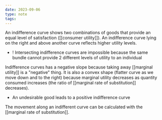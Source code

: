 ```yaml
---
date: 2023-09-06
type: note
tags: 
---
```


An indifference curve shows two combinations of goods that provide an equal level of satisfaction ([[consumer utility]]). An indifference curve lying on the right and above another curve reflects higher utility levels.
- ! Intersecting indifference curves are impossible because the same bundle cannot provide 2 different levels of utility to an individual 

Indifference curves has a negative slope because taking away [[marginal utility]] is a "negative" thing. It is also a convex shape (flatter curve as we move down and to the right) because marginal utility decreases as quantity consumed increases (the ratio of [[marginal rate of substitution]] decreases).
- An undesirable good leads to a positive indifference curve

The movement along an indifferent curve can be calculated with the [[marginal rate of substitution]].